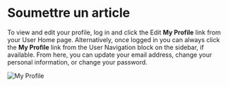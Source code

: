 # Soumettre un article

To view and edit your profile, log in and click the Edit **My Profile** link from your User Home page. Alternatively, once logged in you can always click the **My Profile** link from the User Navigation block on the sidebar, if available. From here, you can update your email address, change your personal information, or change your password.

![My Profile](images/chapter3/profile.png)

